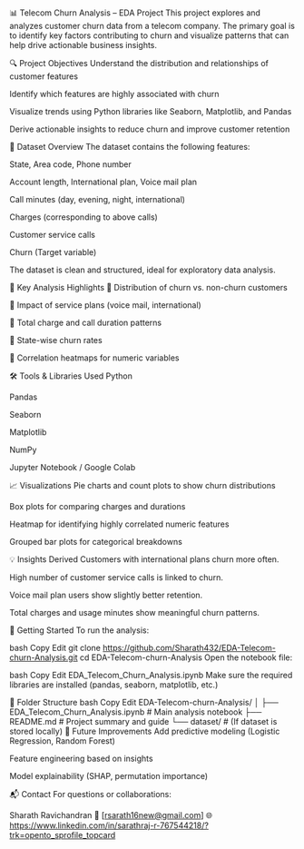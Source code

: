 📊 Telecom Churn Analysis – EDA Project
This project explores and analyzes customer churn data from a telecom company. The primary goal is to identify key factors contributing to churn and visualize patterns that can help drive actionable business insights.

🔍 Project Objectives
Understand the distribution and relationships of customer features

Identify which features are highly associated with churn

Visualize trends using Python libraries like Seaborn, Matplotlib, and Pandas

Derive actionable insights to reduce churn and improve customer retention

📁 Dataset Overview
The dataset contains the following features:

State, Area code, Phone number

Account length, International plan, Voice mail plan

Call minutes (day, evening, night, international)

Charges (corresponding to above calls)

Customer service calls

Churn (Target variable)

The dataset is clean and structured, ideal for exploratory data analysis.

📌 Key Analysis Highlights
🔹 Distribution of churn vs. non-churn customers

🔹 Impact of service plans (voice mail, international)

🔹 Total charge and call duration patterns

🔹 State-wise churn rates

🔹 Correlation heatmaps for numeric variables

🛠 Tools & Libraries Used
Python

Pandas

Seaborn

Matplotlib

NumPy

Jupyter Notebook / Google Colab

📈 Visualizations
Pie charts and count plots to show churn distributions

Box plots for comparing charges and durations

Heatmap for identifying highly correlated numeric features

Grouped bar plots for categorical breakdowns

💡 Insights Derived
Customers with international plans churn more often.

High number of customer service calls is linked to churn.

Voice mail plan users show slightly better retention.

Total charges and usage minutes show meaningful churn patterns.

🚀 Getting Started
To run the analysis:

bash
Copy
Edit
git clone https://github.com/Sharath432/EDA-Telecom-churn-Analysis.git
cd EDA-Telecom-churn-Analysis
Open the notebook file:

bash
Copy
Edit
EDA_Telecom_Churn_Analysis.ipynb
Make sure the required libraries are installed (pandas, seaborn, matplotlib, etc.)

📌 Folder Structure
bash
Copy
Edit
EDA-Telecom-churn-Analysis/
│
├── EDA_Telecom_Churn_Analysis.ipynb   # Main analysis notebook
├── README.md                          # Project summary and guide
└── dataset/                           # (If dataset is stored locally)
🧠 Future Improvements
Add predictive modeling (Logistic Regression, Random Forest)

Feature engineering based on insights

Model explainability (SHAP, permutation importance)

📬 Contact
For questions or collaborations:

Sharath Ravichandran
📧 [rsarath16new@gmail.com]
🌐 https://www.linkedin.com/in/sarathraj-r-767544218/?trk=opento_sprofile_topcard
